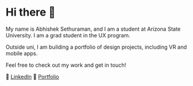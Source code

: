 # Hi there 👋

My name is Abhishek Sethuraman, and I am a student at Arizona State University. I am a grad student in the UX program.

Outside uni, I am building a portfolio of design projects, including VR and mobile apps.

Feel free to check out my work and get in touch!

🔗 [LinkedIn](https://www.linkedin.com/in/abhishekramans/)
🔗 [Portfolio](https://abshk.myportfolio.com)
